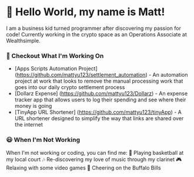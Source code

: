 # 👋 Hello World, my name is Matt!

I am a business kid turned programmer after discovering my passion for code! Currently working in the crypto space as an Operations Associate at Wealthsimple. 

### 👷 Checkout What I'm Working On 
- [Apps Scripts Automation Project] (https://github.com/mattyu123/settlement_automation) - An automation project at work that looks to remove the manual processing work that goes into our daily crypto settlement process
- [Dollarz Expense] (https://github.com/mattyu123/Dollarz) - An expense tracker app that allows users to log their spending and see where their money is going
- [TinyApp URL Shortener] (https://github.com/mattyu123/tinyApp) - A URL shortener designed to simplify the way that links are shared over the internet 

### 😃 When I'm Not Working
When I'm not working or coding, you can find me: 
🏀 Playing basketball at my local court
🎶 Re-discovering my love of music through my clarinet 
🎮 Relaxing with some video games 
🏈 Cheering on the Buffalo Bills

